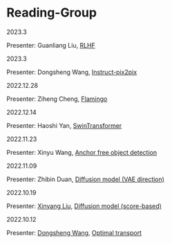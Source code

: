 # Reading-Group



2023.3

Presenter: Guanliang Liu, [RLHF](pdf/flamingo.pdf)

2023.3

Presenter: Dongsheng Wang, [Instruct-pix2pix](pdf/flamingo.pdf)

2022.12.28

Presenter: Ziheng Cheng, [Flamingo](pdf/flamingo.pdf)

2022.12.14

Presenter: Haoshi Yan, [SwinTransformer](pdf/SwinTransformer-yhs.pdf)

2022.11.23

Presenter: Xinyu Wang, [Anchor free object detection](pdf/anchor-free.pdf)


2022.11.09

Presenter: Zhibin Duan, [Diffusion model (VAE direction)](pdf/Diffssion_vae.pdf)

2022.10.19

Presenter: [Xinyang Liu](https://github.com/xinyangATK), [Diffusion model (score-based)](pdf/DiffusionLXY.pdf)

2022.10.12

Presenter: [Dongsheng Wang](https://wds2014.github.io/), [Optimal transport](pdf/OT_CT.pdf)

